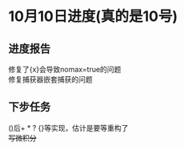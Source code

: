 # 10月10日进度(真的是10号)

## 进度报告
修复了{x}会导致nomax=true的问题  
修复捕获器嵌套捕获的问题
  
## 下步任务
()后+ * ? {}等实现，估计是要等重构了  
<del>写微积分</del>
